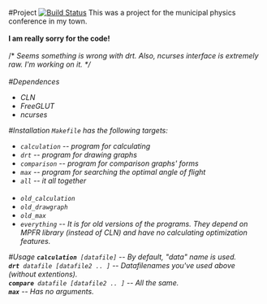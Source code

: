 #Project
[![Build Status](https://travis-ci.org/[emerge-craziness]/[physics].png)](https://travis-ci.org/[GITHUB_USERNAME]/[PROJECT_NAME])
This was a project for the municipal physics conference in my town.<br><br>
<b>I am really sorry for the code!</b>
<br><br>
/* <i>Seems something is wrong with drt. Also, ncurses interface is extremely raw. I'm working on it.<i> */<br><br>
#Dependences
- CLN
- FreeGLUT
- ncurses

#Installation
`Makefile` has the following targets:
- `calculation`       -- program for calculating
- `drt`               -- program for drawing graphs
- `comparison`        -- program for comparison graphs' forms
- `max`               -- program for searching the optimal angle of flight
- `all`               -- it all together
<br><br>
- `old_calculation`
- `old_drawgraph`  
- `old_max` 
- `everything` -- It is for old versions of the programs. They depend on MPFR library (instead of CLN) and have no calculating optimization features.      

#Usage
<b>`calculation`</b>` [datafile]` -- By default, "data" name is used.<br>
<b>`drt`</b>` datafile [datafile2 .. ]` -- Datafilenames you've used above (without extentions).<br>
<b>`compare`</b>` datafile [datafile2 .. ]` -- All the same.<br>
<b>`max`</b> -- Has no arguments.<br>
